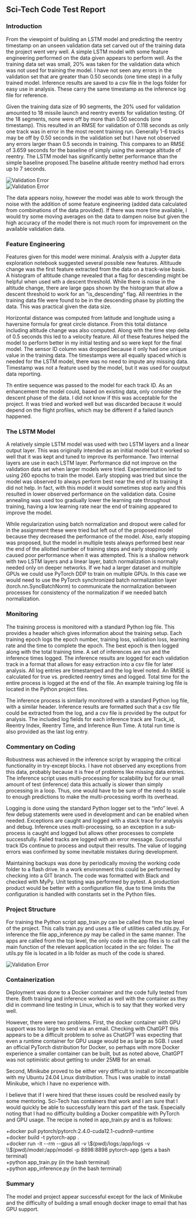 ## Sci-Tech Code Test Report

### Introduction

From the viewpoint of building an LSTM model and predicting the reentry timestamp on an unseen validation data set carved out of the training data the project went very well. A simple LSTM model with some feature engineering performed on the data given appears to perform well. As the training data set was small, 20% was taken for the validation data which was not used for training the model. I have not seen any errors in the validation set that are greater than 0.50 seconds (one time step) in a fully trained model. Inference results are saved to a csv file in the logs folder for easy use in analysis. These carry the same timestamp as the inference log file for reference. 

Given the training data size of 90 segments, the 20% used for validation amounted to 18 missile launch and reentry events for validation testing. Of the 18 segments, none were off by more than 0.50 seconds (one timestamp). This resulted in an RMSE for validation of 0.118 seconds as only one track was in error in the most recent training run. Generally 1-6 tracks may be off by 0.50 seconds in the validation set but I have not observed any errors larger thaan 0.5 seconds in training. This compares to an RMSE of 3.659 seconds for the baseline of simply using the average altitude of reentry. The LSTM model has significantly better performance than the simple baseline proposed.The baseline altitude reentry method had errors up to 7 seconds.

![Validation Error](img/val_error_hist_final.png)  
![Validation Error](img/baseline_error_hhistogram.png)  

The data appears noisy, however the model was able to work through the noise with the addition of some feature engineering (added data calculated from combinations of the data provided). If there was more time available, I would try some moving averages on the data to dampen noise but given the high accuracy of the model there is not much room for improvement on the available validation data.

### Feature Engineering

Features given for this model were minimal. Analysis with a Jupyter data exploration notebook suggested several possible new features. Altituude change was the first feature extracted from the data on a track-wise basis. A histogram of altitude change revealed that a flag for descending might be helpful when used wth a descent threshold. While there is noise in the altitude change, there are large gaps shown by the histogram that allow a descent threshold to work for an "is_descending" flag. All reentries in the training data file were found to be in the descending phase by plotting the data. This was practical given the data size.

Horizontal distance was computed from latitude and longitude using a haversine formula for great circle distance. From this total distance including altitude change was also computed. Along with the time step delta of 0.5 seconds this led to a velocity feature. All of these features helped the model to perform better in my initial testing and so were kept for the final model. The sensor ID column was dropped because it only had one unique value in the training data. The timestamps were all equally spaced which is needed for the LSTM model, there was no need to impute any missing data. Timestamp was not a feature used by the model, but it was used for ouutput data reporting.

Th entire sequence was passed to the model for each track ID. As an enhancement the model could, based on existing data, only consider the descent phase of the data. I did not know if this was acceptable for the project. It was tried and worked well but was discarded because it would depend on the flight profiles, which may be different if a failed launch happened.  

### The LSTM Model  

A relatively simple LSTM model was used with two LSTM layers and a linear output layer. This was originally intended as an initial model but it worked so well that it was kept and tuned to improve its performance. Two internal layers are use in each LSTM layer. Performance did not improve on the validation data set when larger models were tried. Experimentation led to using 260 epochs to train the model. Early stopping was tried but since the model was observed to always perform best near the end of its training it did not help. In fact, with this model it would sometimes stop early and this resulted in lower observed performance on the validation data. Cosine annealing was used too gradually lower the learning rate throughout training, having a low learning rate near the end of training appeared to improve the model.  

While regularization using batch normalization and dropout were called for in the assignment these were tried but left out of the proposed model because they decreased the performance of the model. Also, early stopping was proposed, but the model in multiple tests always performed best near the end of the allotted number of training steps and early stopping only caused poor performance when it was attempted. This is a shallow network with two LSTM layers and a linear layer, batch normalization is normally needed only on deeper networks. If we had a larger dataset and multiple GPUs we could use PyTorch DDP to train on multiple GPUs. In this case we would need to use the PyTorch synchronized batch normalization layer (torch.nn.SyncBatchNorm) to communicate the normalization between processes for consistency of the normalization if we needed batch normalization.  

### Monitoring

The training process is monitored with a standard Python log file. This provides a header which gives information about the training setup. Each training epoch logs the epoch number, training loss, validation loss, learning rate and the time to complete the epoch. The best epoch is then logged along with the total training time. A set of inferences are run and the inference times logged. The inference results are logged for each validation track in a format that allows for easy extraction into a csv file for later analysis. All log entries are timestamped and the log level noted. An RMSE is calculated for true vs. predicted reentry times and logged. Total time for the entire process is logged at the end of the file. An example training log file is located in the Python project files.

The inference process is similarly monitored with a standard Python log file, with a similar header. Inference results are formatted such that a csv file could be extracted from the log, and a csv file is provided by the output for analysis. The included log fields for each inference track are Track_id, Reentry Index, Reentry Time, and Inference Run Time. A total run time is also provided as the last log entry.  

### Commentary on Coding 

Robustness was achieved in the inference script by wrapping the critical functionality in try-except blocks. I have not observed any exceptions from this data, probably because it is free of problems like missing data entries. The inference script uses multi-processing for scalability but for our small amount of test (inference) data this actually is slower than simply processing in a loop. Thus, one would have to be sure of the need to scale to enough predictions to make the multi-processing worth its overhead. 

Logging is done using the standard Python logger set to the “info” level. A few debug statements were used in development and can be enabled when needed. Exceptions are caught and logged with a stack trace for analysis and debug.  Inference uses multi-processing, so an exception in a sub-process is caught and logged but allows other processes to complete successfully. Failed tracks are logged with an error message. Successful track IDs continue to process and output their results. The value of logging errors was confirmed by some inevitable mistakes during development. 

Maintaining backups was done by periodically moving the working code folder to a flash drive. In a work environment this could be performed by checking into a GIT branch. The code was formatted with Black and checked with MyPy. Unit testing was performed by pytest. A production product would be better with a configuration file, due to time limits the configuration is handled with constants set in the Python files.  

### Project Structure

For training the Python script app_train.py can be called from the top level of the project. This calls train.py and uses a file of utilities called utils.py. For inference the file app_inference.py may be called in the same manner. The apps are called from the top level, the only code in the app files is to call the main function of the relevant application located in the src folder. The utils.py file is located in a lib folder as much of the code is shared.   

![Validation Error](img/project_structure.png)

### Containerization 

Deployment was done to a Docker container and the code fully tested from there. Both training and inference worked as well with the container as they did in command line testing in Linux, which is to say that they worked very well. 

However, there were two problems. First, the docker container with GPU support was too large to send via an email. Checking with ChatGPT this appears to be a difficult problem to solve as ChatGPT was expecting that even a runtime container for GPU usage would be as large as 5GB. I used an official PyTorch distribution for Docker, so perhaps with more Docker experience a smaller container can be built, but as noted above, ChatGPT was not optimistic about getting to under 25MB for an email.  

Second, Minikube proved to be either very difficult to install or incompatible with my Ubuntu 24.04 Linux distribution. Thus I was unable to install Minikube, which I have no experience with.  

I believe that if I were hired that these issues could be resolved easily by some mentoring.  Sci-Tech has containers that work and I am sure that I would quickly be able to successfully learn this part of the task. Especially noting that I had no difficulty building a Docker compatible with PyTorch and GPU usage. The recipe is noted in app_train.py and is as follows:  

+docker pull pytorch/pytorch:2.4.0-cuda12.1-cudnn9-runtime  
+docker build -t pytorch-app .  
+docker run -it --rm --gpus all -v \\$(pwd)/logs:/app/logs -v \\$(pwd)/model:/app/model -p 8898:8898 pytorch-app (gets a bash terminal)  
+python app_train.py (in the bash terminal)  
+python app_inference.py (in the bash terminal)  

### Summary

The model and project appear successful except for the lack of Minikube and the difficulty of building a small enough docker image to email that has GPU support.  

